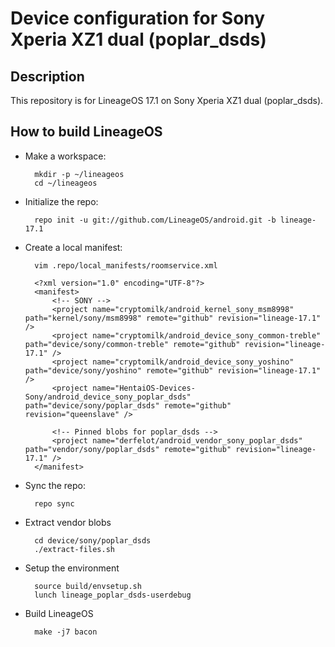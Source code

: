 Device configuration for Sony Xperia XZ1 dual (poplar_dsds)
========================================================

Description
-----------

This repository is for LineageOS 17.1 on Sony Xperia XZ1 dual (poplar_dsds).

How to build LineageOS
----------------------

* Make a workspace:

        mkdir -p ~/lineageos
        cd ~/lineageos

* Initialize the repo:

        repo init -u git://github.com/LineageOS/android.git -b lineage-17.1

* Create a local manifest:

        vim .repo/local_manifests/roomservice.xml

        <?xml version="1.0" encoding="UTF-8"?>
        <manifest>
            <!-- SONY -->
            <project name="cryptomilk/android_kernel_sony_msm8998" path="kernel/sony/msm8998" remote="github" revision="lineage-17.1" />
            <project name="cryptomilk/android_device_sony_common-treble" path="device/sony/common-treble" remote="github" revision="lineage-17.1" />
            <project name="cryptomilk/android_device_sony_yoshino" path="device/sony/yoshino" remote="github" revision="lineage-17.1" />
            <project name="HentaiOS-Devices-Sony/android_device_sony_poplar_dsds" path="device/sony/poplar_dsds" remote="github" revision="queenslave" />

            <!-- Pinned blobs for poplar_dsds -->
            <project name="derfelot/android_vendor_sony_poplar_dsds" path="vendor/sony/poplar_dsds" remote="github" revision="lineage-17.1" />
        </manifest>

* Sync the repo:

        repo sync

* Extract vendor blobs

        cd device/sony/poplar_dsds
        ./extract-files.sh

* Setup the environment

        source build/envsetup.sh
        lunch lineage_poplar_dsds-userdebug

* Build LineageOS

        make -j7 bacon
